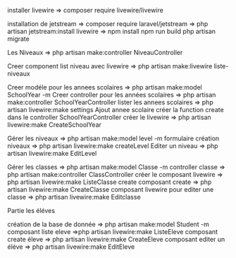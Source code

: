 installer livewire
=> composer require livewire/livewire

installation de jetstream
=> composer require laravel/jetstream
=> php artisan jetstream:install livewire
=> npm install
npm run build
php artisan migrate

Les Niveaux
=> php artisan make:controller NiveauController

Creer component list niveau avec livewire
=> php artisan make:livewire liste-niveaux

Creer modéle pour les annees scolaires
=> php artisan make:model SchoolYear -m
Creer controller pour les années scolaires
=> php artisan make:controller SchoolYearController
lister les annees scolaires
=> php artisan livewire:make settings
Ajout annee scolaire
créer la function create dans le controller SchoolYearController
créer le livewire
=> php artisan livewire:make CreateSchoolYear

Gérer les niveaux
=> php artisan make:model level -m
formulaire création niveaux
=> php artisan livewire:make createLevel
Editer un niveau
=> php artisan livewire:make EditLevel

Gérer les classes
=> php artisan make:model Classe -m
controller classe
=> php artisan make:controller ClassController
créer le composant livewire
=> php artisan livewire:make ListeClasse
create composant create
=> php artisan livewire:make CreateClasse
composant livewire pour editer une classe
=> php artisan livewire:make Editclasse

Partie les éléves

création de la base de donnée
=> php artisan make:model Student -m
composant liste eleve
=>php artisan livewire:make ListeEleve
composant create éleve
=> php artisan livewire:make CreateEleve
composant editer un éléve
=> php artisan livewire:make EditEleve
